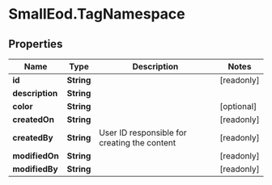 # SmallEod.TagNamespace

## Properties

Name | Type | Description | Notes
------------ | ------------- | ------------- | -------------
**id** | **String** |  | [readonly] 
**description** | **String** |  | 
**color** | **String** |  | [optional] 
**createdOn** | **String** |  | [readonly] 
**createdBy** | **String** | User ID responsible for creating the content | [readonly] 
**modifiedOn** | **String** |  | [readonly] 
**modifiedBy** | **String** |  | [readonly] 


